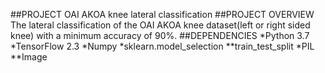 ##PROJECT
OAI AKOA knee lateral classification
##PROJECT OVERVIEW
The lateral classification of the OAI AKOA knee dataset(left or right sided knee) with a minimum accuracy of 90%.
##DEPENDENCIES
*Python 3.7
*TensorFlow 2.3
*Numpy
*sklearn.model_selection
**train_test_split
*PIL
**Image

